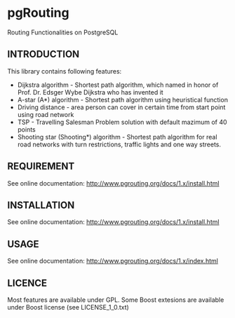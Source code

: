 pgRouting
=========

Routing Functionalities on PostgreSQL


INTRODUCTION
------------

This library contains following features:

* Dijkstra algorithm - Shortest path algorithm, which named in honor
  of Prof. Dr. Edsger Wybe Dijkstra who has invented it
* A-star (A*) algorithm - Shortest path algorithm using heuristical 
  function
* Driving distance - area person can cover in certain time from start
  point using road network
* TSP - Travelling Salesman Problem solution with default mazimum of
  40 points
* Shooting star (Shooting*) algorithm - Shortest path algorithm for
  real road networks with turn restrictions, traffic lights and one
  way streets. 


REQUIREMENT
-----------

See online documentation:
http://www.pgrouting.org/docs/1.x/install.html


INSTALLATION
------------

See online documentation:
http://www.pgrouting.org/docs/1.x/install.html


USAGE
-----

See online documentation:
http://www.pgrouting.org/docs/1.x/index.html


LICENCE
-------

Most features are available under GPL.
Some Boost extesions are available under Boost license (see LICENSE_1_0.txt)
